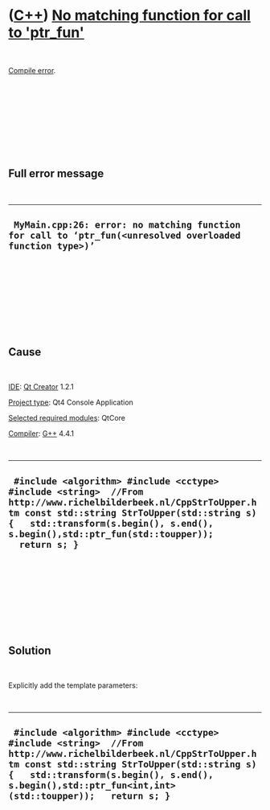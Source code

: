 
 

 

 

 

 

([C++](Cpp.md)) [No matching function for call to 'ptr\_fun'](CppCompileErrorNoMatchingFunctionForCallToPtr_fun.md)
=====================================================================================================================

 

[Compile error](CppCompileError.md).

 

 

 

 

 

Full error message
------------------

 

  ------------------------------------------------------------------------------------------------------------
  ` MyMain.cpp:26: error: no matching function for call to ‘ptr_fun(<unresolved overloaded function type>)’`
  ------------------------------------------------------------------------------------------------------------

 

 

 

 

 

Cause
-----

 

[IDE](CppIde.md): [Qt Creator](CppQt.md) 1.2.1

[Project type](CppQtProjectType.md): Qt4 Console Application

[Selected required modules](CppQtCreatorSelectRequiredModules.png):
QtCore

[Compiler](CppCompiler.md): [G++](CppGpp.md) 4.4.1

 

  --------------------------------------------------------------------------------------------------------------------------------------------------------------------------------------------------------------------------------------------------------------
  ` #include <algorithm> #include <cctype> #include <string>  //From http://www.richelbilderbeek.nl/CppStrToUpper.htm const std::string StrToUpper(std::string s) {   std::transform(s.begin(), s.end(), s.begin(),std::ptr_fun(std::toupper));   return s; }`
  --------------------------------------------------------------------------------------------------------------------------------------------------------------------------------------------------------------------------------------------------------------

 

 

 

 

 

Solution
--------

 

Explicitly add the template parameters:

 

  -----------------------------------------------------------------------------------------------------------------------------------------------------------------------------------------------------------------------------------------------------------------------
  ` #include <algorithm> #include <cctype> #include <string>  //From http://www.richelbilderbeek.nl/CppStrToUpper.htm const std::string StrToUpper(std::string s) {   std::transform(s.begin(), s.end(), s.begin(),std::ptr_fun<int,int>(std::toupper));   return s; }`
  -----------------------------------------------------------------------------------------------------------------------------------------------------------------------------------------------------------------------------------------------------------------------

 

 

 

 

 

 

